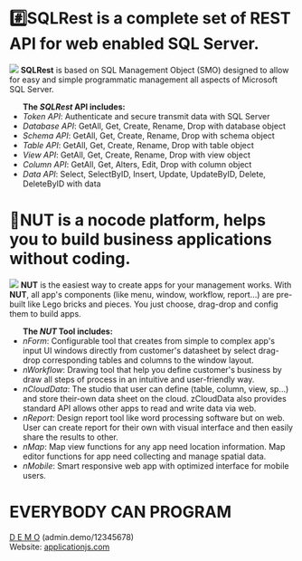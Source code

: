 <h1><b>#️⃣SQLRest</b> is a complete set of REST API for web enabled SQL Server.</h1>
<img src='https://applicationjs.com/images/672/10372175/e5534e_d5b7a97b74a64a55a56f44be0a98d627mv2.jpg'/>
<b>SQLRest</b> is based on SQL Management Object (SMO) designed to allow for easy and simple programmatic management all aspects of Microsoft SQL Server.
<ul><b>The <i>SQLRest</i> API includes:</b>
  <li><i>Token API</i>: Authenticate and secure transmit data with SQL Server</li>
  <li><i>Database API</i>: GetAll, Get, Create, Rename, Drop with database object</li>
  <li><i>Schema API</i>: GetAll, Get, Create, Rename, Drop with schema object</li>
  <li><i>Table API</i>: GetAll, Get, Create, Rename, Drop with table object</li>
  <li><i>View API</i>: GetAll, Get, Create, Rename, Drop with view object</li>
  <li><i>Column API</i>: GetAll, Get, Alters, Edit, Drop with column object</li>
  <li><i>Data API</i>: Select, SelectByID, Insert, Update, UpdateByID, Delete, DeleteByID with data</li>
</ul>
</p>
<p>
<h1><b>🌰NUT</b> is a nocode platform, helps you to build business applications without coding.</h1>
<img src='https://applicationjs.com/images/576/9851260/nut2.png'/>
<b>NUT</b> is the easiest way to create apps for your management works. With <b>NUT</b>, all app's components (like menu, window, workflow, report...) are  pre-built like Lego bricks and pieces. You just choose, drag-drop and config them to build apps.
<ul><b>The <i>NUT</i> Tool includes:</b>
  <li><i>nForm</i>: Configurable  tool that creates from simple to complex app's input UI windows directly from customer's datasheet by select drag-drop corresponding tables and columns to the window layout.</li>
  <li><i>nWorkflow</i>: Drawing tool that help you define customer's business by draw all steps of process in an intuitive and user-friendly way.</li>
  <li><i>nCloudData</i>: The studio that user can define (table, column, view, sp...) and store their-own data sheet on the cloud. zCloudData also provides standard API allows other apps to read and write data via web.</li>
  <li><i>nReport</i>: Design report tool like word processing software but on web. User can create report for their own with visual interface and then easily share the results to other.</li>
  <li><i>nMap</i>: Map view functions for any app need location information. Map editor functions for app need collecting and manage spatial data.</li>
  <li><i>nMobile</i>: Smart responsive web app with optimized interface for mobile users.</li>
</ul>
</p>
<h1>EVERYBODY CAN PROGRAM</h1>
<a href="https://nut.applicationjs.com/index.html">D E M O</a> (admin.demo/12345678) <br/>
Website: <a href="https://applicationjs.com">applicationjs.com</a>
